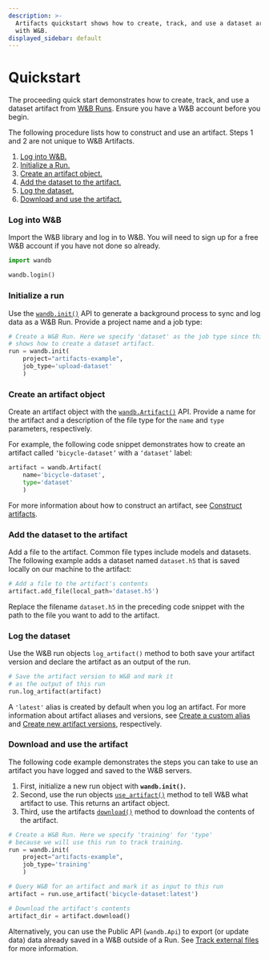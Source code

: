 ```yaml
---
description: >-
  Artifacts quickstart shows how to create, track, and use a dataset artifact
  with W&B.
displayed_sidebar: default
---
```


# Quickstart

<head>
  <title>Artifacts Quickstart</title>
</head>


The proceeding quick start demonstrates how to create, track, and use a dataset artifact from [W&B Runs](../runs/intro.md). Ensure you have a W&B account before you begin.

The following procedure lists how to construct and use an artifact. Steps 1 and 2 are not unique to W&B Artifacts.

1. [Log into W&B.](#log-into-weights--biasess)
2. [Initialize a Run.](#initialize-a-run)
3. [Create an artifact object.](#create-an-artifact-object)
4. [Add the dataset to the artifact.](#add-the-dataset-to-the-artifact)
5. [Log the dataset.](#log-the-dataset)
6. [Download and use the artifact.](#download-and-use-the-artifact)

### Log into W&B

Import the W&B library and log in to W&B. You will need to sign up for a free W&B account if you have not done so already.

```python
import wandb

wandb.login()
```

### Initialize a run

Use the [`wandb.init()`](../../ref/python/init.md) API to generate a background process to sync and log data as a W&B Run. Provide a project name and a job type:

```python
# Create a W&B Run. Here we specify 'dataset' as the job type since this example
# shows how to create a dataset artifact.
run = wandb.init(
    project="artifacts-example", 
    job_type='upload-dataset'
    )
```

### Create an artifact object

Create an artifact object with the [`wandb.Artifact()`](../../ref/python/artifact.md) API. Provide a name for the artifact and a description of the file type for the `name` and `type` parameters, respectively.

For example, the following code snippet demonstrates how to create an artifact called `‘bicycle-dataset’` with a `‘dataset’` label:

```python
artifact = wandb.Artifact(
    name='bicycle-dataset', 
    type='dataset'
    )    
```

For more information about how to construct an artifact, see [Construct artifacts](./construct-an-artifact.md).

### Add the dataset to the artifact

Add a file to the artifact. Common file types include models and datasets. The following example adds a dataset named `dataset.h5` that is saved locally on our machine to the artifact:

```python
# Add a file to the artifact's contents
artifact.add_file(local_path='dataset.h5')
```

Replace the filename `dataset.h5` in the preceding code snippet with the path to the file you want to add to the artifact.

### Log the dataset

Use the W&B run objects `log_artifact()` method to both save your artifact version and declare the artifact as an output of the run.

```python
# Save the artifact version to W&B and mark it 
# as the output of this run
run.log_artifact(artifact)
```

A `'latest'` alias is created by default when you log an artifact. For more information about artifact aliases and versions, see [Create a custom alias](./create-a-custom-alias.md) and [Create new artifact versions](./create-a-new-artifact-version.md), respectively.

### Download and use the artifact

The following code example demonstrates the steps you can take to use an artifact you have logged and saved to the W&B servers.

1. First, initialize a new run object with **`wandb.init()`.**
2. Second, use the run objects [`use_artifact()`](../../ref/python/run.md#use_artifact) method to tell W&B what artifact to use. This returns an artifact object.
3. Third, use the artifacts [`download()`](../../ref/python/artifact.md#download) method to download the contents of the artifact.

```python
# Create a W&B Run. Here we specify 'training' for 'type' 
# because we will use this run to track training.
run = wandb.init(
    project="artifacts-example", 
    job_type='training'
    )

# Query W&B for an artifact and mark it as input to this run
artifact = run.use_artifact('bicycle-dataset:latest')

# Download the artifact's contents
artifact_dir = artifact.download()
```

Alternatively, you can use the Public API (`wandb.Api`) to export (or update data) data already saved in a W&B outside of a Run. See [Track external files](./track-external-files.md) for more information.
